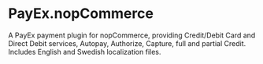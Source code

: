 # PayEx.nopCommerce
A PayEx payment plugin for nopCommerce, providing Credit/Debit Card and Direct Debit services, Autopay, Authorize, Capture, full and partial Credit. Includes English and Swedish localization files.
